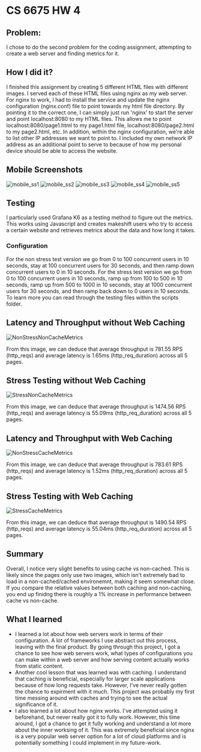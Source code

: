 # CS 6675 HW 4

## Problem:

I chose to do the second problem for the coding assignment, attempting to create a web server and finding metrics for it.

## How I did it?

I finished this assignment by creating 5 different HTML files with different images. I served each of these HTML files using nginx as my web server. For nginx to work, I had to install the service and update the nginx configuration (nginx.conf) file to point towards my html file directory. By pointing it to the correct one, I can simply just run 'nginx' to start the server and point localhost:8080 to my HTML files. This allows me to point localhost:8080/page1.html to my page1.html file, localhost:8080/page2.html to my page2.html, etc. In addition, within the nginx configuration, we're able to list other IP addresses we want to point to. I included my own network IP address as an additional point to serve to because of how my personal device should be able to access the website.

## Mobile Screenshots

![mobile_ss1](https://github.com/user-attachments/assets/17e6aff7-c7b9-43f1-a7e4-d5844bdf8713)
![mobile_ss2](https://github.com/user-attachments/assets/12823221-ffec-4d79-b9b0-d640682fa130)
![mobile_ss3](https://github.com/user-attachments/assets/b44e87d9-a889-4b5c-9ff5-49c80d1c9936)
![mobile_ss4](https://github.com/user-attachments/assets/72aebbac-fa9b-4606-b987-6ba9c39fe847)
![mobile_ss5](https://github.com/user-attachments/assets/8e5198bf-efb5-4223-8763-143763a72974)

## Testing

I particularly used Grafana K6 as a testing method to figure out the metrics. This works using Javascript and creates makeshift users who try to access a certain website and retrieves metrics about the data and how long it takes.

### Configuration

For the non stress test version we go from 0 to 100 concurrent users in 10 seconds, stay at 100 concurrent users for 30 seconds, and then ramp down concurrent users to 0 in 10 seconds. For the stress test version we go from 0 to 100 concurrent users in 10 seconds, ramp up from 100 to 500 in 10 seconds, ramp up from 500 to 1000 in 10 seconds, stay at 1000 concurrent users for 30 seconds, and then ramp back down to 0 users in 10 seconds. To learn more you can read through the testing files within the scripts folder.

## Latency and Throughput without Web Caching

![NonStressNonCacheMetrics](https://github.com/user-attachments/assets/6349031d-86a9-409d-b2b9-b5af5edf6c3b)

From this image, we can deduce that average throughput is 781.55 RPS (http_reqs) and average latency is 1.65ms (http_req_duration) across all 5 pages.

## Stress Testing without Web Caching

![StressNonCacheMetrics](https://github.com/user-attachments/assets/c1ae7581-2be5-4e75-b09f-a27a75be30e3)

From this image, we can deduce that average throughput is 1474.56 RPS (http_reqs) and average latency is 55.09ms (http_req_duration) across all 5 pages.

## Latency and Throughput with Web Caching

![NonStressCacheMetrics](https://github.com/user-attachments/assets/4ef22bef-2448-40b6-9579-729142d54c41)

From this image, we can deduce that average throughput is 783.61 RPS (http_reqs) and average latency is 1.52ms (http_req_duration) across all 5 pages.

## Stress Testing with Web Caching

![StressCacheMetrics](https://github.com/user-attachments/assets/8142deec-9f1a-4d40-a603-c2184a6ed9eb)

From this image, we can deduce that average throughput is 1490.54 RPS (http_reqs) and average latency is 55.04ms (http_req_duration) across all 5 pages.

## Summary

Overall, I notice very slight benefits to using cache vs non-cached. This is likely since the pages only use two images, which isn't extremely bad to load in a non-cached/cached environemnt, making it seem somewhat close. If you compare the relative values between both caching and non-caching, you end up finidng there is roughly a 1% increase in performance between cache vs non-cache.

## What I learned

- I learned a lot about how web servers work in terms of their configuration. A lot of frameworks I use abstract out this process, leaving with the final product. By going through this project, I got a chance to see how web servers work, what types of configurations you can make within a web server and how serving content actually works from static content.
- Another cool lesson that was learned was with caching. I understand that caching is beneficial, especially for larger scale applications because of how long requests take. However, I've never really gotten the chance to expirment with it much. This project was probably my first time messing around with caches and trying to see the actual significance of it.
- I also learned a lot about how nginx works. I've attempted using it beforehand, but never really got it to fully work. However, this time around, I got a chance to get it fully working and understand a lot more about the inner worksing of it. This was extremely beneficial since nginx is a very popular web server option for a lot of cloud platforms and is potentially something I could implement in my future-work.
